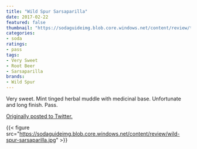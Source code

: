 ```yaml
---
title: "Wild Spur Sarsaparilla"
date: 2017-02-22
featured: false
thumbnail: "https://sodaguideimg.blob.core.windows.net/content/review/thumbs/wild-spur-sarsaparilla.jpg"
categories:
- soda
ratings:
- pass
tags:
- Very Sweet
- Root Beer
- Sarsaparilla
brands:
- Wild Spur
---
```


Very sweet. Mint tinged herbal muddle with medicinal base. Unfortunate and long finish. Pass.

[Originally posted to Twitter.](https://twitter.com/Cavorter/status/834491978394042368)

{{< figure src="https://sodaguideimg.blob.core.windows.net/content/review/wild-spur-sarsaparilla.jpg" >}}

